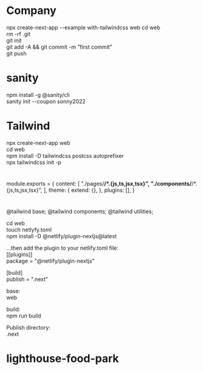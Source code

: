 # Company
npx create-next-app --example with-tailwindcss web
cd web  
rm -rf .git  
git init  
git add -A && git commit -m "first commit"  
git push

# sanity 
npm install -g @sanity/cli  
sanity init --coupon sonny2022  

# Tailwind 
npx create-next-app web  
cd web  
npm install -D tailwindcss postcss autoprefixer  
npx tailwindcss init -p  

# 
module.exports = {
  content: [
    "./pages/**/*.{js,ts,jsx,tsx}",
    "./components/**/*.{js,ts,jsx,tsx}",
  ],
  theme: {
    extend: {},
  },
  plugins: [],
}

# 
@tailwind base;
@tailwind components;
@tailwind utilities;


cd web  
touch netlyfy.toml  
npm install -D @netlify/plugin-nextjs@latest  


...then add the plugin to your netlify.toml file:  
[[plugins]]  
package = "@netlify/plugin-nextjs"  

[build]  
publish = ".next"  

base:  
web

build:     
npm run build  

Publish directory:  
.next
# lighthouse-food-park
